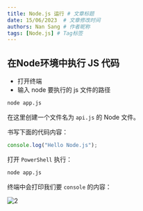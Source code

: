 ```yaml
---
title: Node.js 运行 # 文章标题
date: 15/06/2023  # 文章修改时间
authors: Nan Sang # 作者昵称
tags: [Node.js] # Tag标签
---
```


## 在Node环境中执行 JS 代码

- 打开终端
- 输入 node 要执行的 js 文件的路径

```bash
node app.js
```

在这里创建一个文件名为 `api.js` 的 Node 文件。  

书写下面的代码内容：  

```js
console.log("Hello Node.js");
```

打开 `PowerShell` 执行：  

```bash
node app.js
```

终端中会打印我们要 `console` 的内容：  

![2](https://jetzihan-img.oss-cn-beijing.aliyuncs.com/blog/20220811103100.png)
